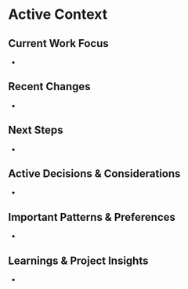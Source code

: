 # Active Context

## Current Work Focus
- 

## Recent Changes
- 

## Next Steps
- 

## Active Decisions & Considerations
- 

## Important Patterns & Preferences
- 

## Learnings & Project Insights
-
